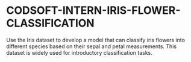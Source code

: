 # CODSOFT-INTERN-IRIS-FLOWER-CLASSIFICATION
Use the Iris dataset to develop a model that can classify iris flowers into different species based on their sepal and petal measurements. This dataset is widely used for introductory classification tasks.
